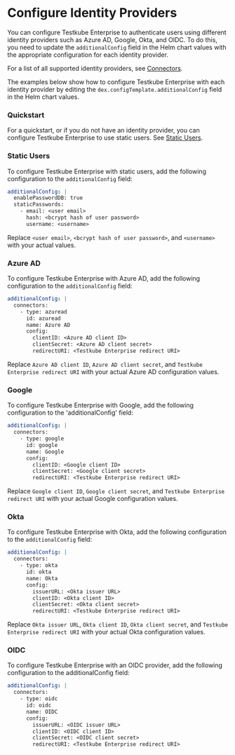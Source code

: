 # Configure Identity Providers

You can configure Testkube Enterprise to authenticate users using different identity providers such as Azure AD, Google, Okta, and OIDC. To do this, you need to update the `additionalConfig` field in the Helm chart values with the appropriate configuration for each identity provider.

For a list of all supported identity providers, see [Connectors](https://dexidp.io/docs/connectors/).

The examples below show how to configure Testkube Enterprise with each identity provider by editing the `dex.configTemplate.additionalConfig` field in the Helm chart values.

### Quickstart

For a quickstart, or if you do not have an identity provider, you can configure Testkube Enterprise to use static users.
See [Static Users](#static-users).

### Static Users

To configure Testkube Enterprise with static users, add the following configuration to the `additionalConfig` field:

```yaml
additionalConfig: |
  enablePasswordDB: true
  staticPasswords:
    - email: <user email>
      hash: <bcrypt hash of user password>
      username: <username>
```

Replace `<user email>`, `<bcrypt hash of user password>`, and `<username>` with your actual values.

### Azure AD

To configure Testkube Enterprise with Azure AD, add the following configuration to the `additionalConfig` field:

```yaml
additionalConfig: |
  connectors:
    - type: azuread
      id: azuread
      name: Azure AD
      config:
        clientID: <Azure AD client ID>
        clientSecret: <Azure AD client secret>
        redirectURI: <Testkube Enterprise redirect URI>
```

Replace `Azure AD client ID`, `Azure AD client secret`, and `Testkube Enterprise redirect URI` with your actual Azure AD configuration values.

### Google

To configure Testkube Enterprise with Google, add the following configuration to the 'additionalConfig' field:

```yaml
additionalConfig: |
  connectors:
    - type: google
      id: google
      name: Google
      config:
        clientID: <Google client ID>
        clientSecret: <Google client secret>
        redirectURI: <Testkube Enterprise redirect URI>
```

Replace `Google client ID`, `Google client secret`, and `Testkube Enterprise redirect URI` with your actual Google configuration values.

### Okta

To configure Testkube Enterprise with Okta, add the following configuration to the `additionalConfig` field:

```yaml
additionalConfig: |
  connectors:
    - type: okta
      id: okta
      name: Okta
      config:
        issuerURL: <Okta issuer URL>
        clientID: <Okta client ID>
        clientSecret: <Okta client secret>
        redirectURI: <Testkube Enterprise redirect URI>
```

Replace `Okta issuer URL`, `Okta client ID`, `Okta client secret`, and `Testkube Enterprise redirect URI` with your actual Okta configuration values.

### OIDC

To configure Testkube Enterprise with an OIDC provider, add the following configuration to the additionalConfig field:

```yaml
additionalConfig: |
  connectors:
    - type: oidc
      id: oidc
      name: OIDC
      config:
        issuerURL: <OIDC issuer URL>
        clientID: <OIDC client ID>
        clientSecret: <OIDC client secret>
        redirectURI: <Testkube Enterprise redirect URI>
```
